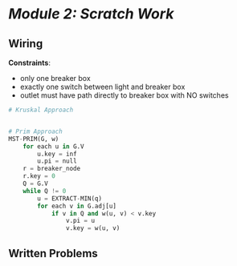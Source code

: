 # ***Module 2: Scratch Work***

## **Wiring**
**Constraints**:
- only one breaker box
- exactly one switch between light and breaker box
- outlet must have path directly to breaker box with NO switches

```python
# Kruskal Approach


# Prim Approach
MST-PRIM(G, w)
    for each u in G.V
        u.key = inf
        u.pi = null
    r = breaker_node
    r.key = 0
    Q = G.V
    while Q != 0
        u = EXTRACT-MIN(q)
        for each v in G.adj[u]
            if v in Q and w(u, v) < v.key                
                v.pi = u
                v.key = w(u, v)

```

## **Written Problems**